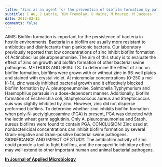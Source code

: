 ```yaml
---
title: "Zinc as an agent for the prevention of biofilm formation by pathogenic bacteria"
subtitle: C Wu, J Labrie, YDN Tremblay, D Haine, M Mourez, M Jacques
date: 2013-03-13
comments: false
---
```


AIMS: Biofilm formation is important for the persistence of bacteria in hostile environments. Bacteria in a biofilm are usually more resistant to antibiotics and disinfectants than planktonic bacteria. Our laboratory previously reported that low concentrations of zinc inhibit biofilm formation of Actinobacillus pleuropneumoniae. The aim of this study is to evaluate the effect of zinc on growth and biofilm formation of other bacterial swine pathogens. METHODS AND RESULTS: To determine the effect of zinc on biofilm formation, biofilms were grown with or without zinc in 96-well plates and stained with crystal violet. At micromolar concentrations (0-250 μ mol l(-1)), zinc weakly inhibited bacterial growth and it effectively blocked biofilm formation by A. pleuropneumoniae, Salmonella Typhymurium and Haemophilus parasuis in a dose-dependent manner. Additionally, biofilm formation of Escherichia coli, Staphylococcus aureus and Streptococcus suis was slightly inhibited by zinc. However, zinc did not disperse preformed biofilms. To determine whether zinc inhibits biofilm formation when poly-N-acetylglucosamine (PGA) is present, PGA was detected with the lectin wheat germ agglutinin. Only A. pleuropneumoniae and Staph. aureus biofilms were found to contain PGA. CONCLUSION: Zinc used at nonbactericidal concentrations can inhibit biofilm formation by several Gram-negative and Gram-positive bacterial swine pathogens. SIGNIFICANCE AND IMPACT OF STUDY: The antibiofilm activity of zinc could provide a tool to fight biofilms, and the nonspecific inhibitory effect may well extend to other important human and animal bacterial pathogens.

[**In Journal of Applied Microbiology**](http://doi.wiley.com/10.1111/jam.12197)
